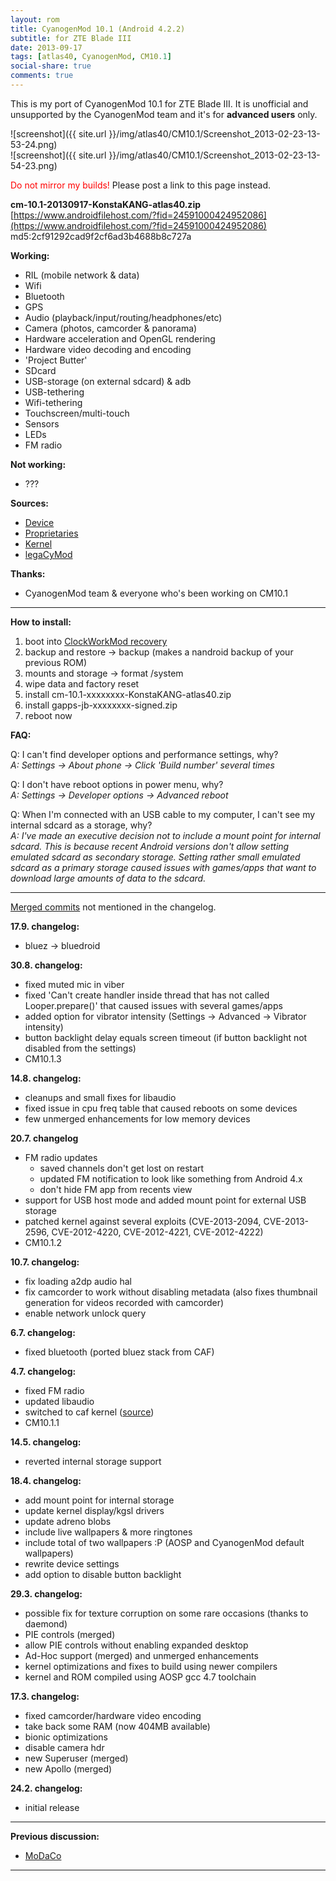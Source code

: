 ```yaml
---
layout: rom
title: CyanogenMod 10.1 (Android 4.2.2)
subtitle: for ZTE Blade III
date: 2013-09-17
tags: [atlas40, CyanogenMod, CM10.1]
social-share: true
comments: true
---
```


This is my port of CyanogenMod 10.1 for ZTE Blade III. It is unofficial and unsupported by the CyanogenMod team and it's for **advanced users** only.

![screenshot]({{ site.url }}/img/atlas40/CM10.1/Screenshot_2013-02-23-13-53-24.png)  
![screenshot]({{ site.url }}/img/atlas40/CM10.1/Screenshot_2013-02-23-13-54-23.png)

<span style="color:#FF0000;">Do not mirror my builds!</span> Please post a link to this page instead.

**cm-10.1-20130917-KonstaKANG-atlas40.zip**  
[https://www.androidfilehost.com/?fid=24591000424952086](https://www.androidfilehost.com/?fid=24591000424952086)  
md5:2cf91292cad9f2cf6ad3b4688b8c727a

**Working:**

- RIL (mobile network & data)
- Wifi
- Bluetooth
- GPS
- Audio (playback/input/routing/headphones/etc)
- Camera (photos, camcorder & panorama)
- Hardware acceleration and OpenGL rendering
- Hardware video decoding and encoding
- 'Project Butter'
- SDcard
- USB-storage (on external sdcard) & adb
- USB-tethering
- Wifi-tethering
- Touchscreen/multi-touch
- Sensors
- LEDs
- FM radio

**Not working:**

- ???

**Sources:**

- [Device](https://github.com/KonstaT/android_device_zte_atlas40/tree/cm-10.1)
- [Proprietaries](https://github.com/KonstaT/proprietary_vendor_zte/tree/cm-10.1)
- [Kernel](https://github.com/KonstaT/android_kernel_zte_msm7x27a/tree/cm-10.1)
- [legaCyMod](https://github.com/legaCyMod)

**Thanks:**

- CyanogenMod team & everyone who's been working on CM10.1

----

**How to install:**

1. boot into [ClockWorkMod recovery](/devices/atlas40/CWM)
2. backup and restore -> backup (makes a nandroid backup of your previous ROM)
3. mounts and storage -> format /system
4. wipe data and factory reset
5. install cm-10.1-xxxxxxxx-KonstaKANG-atlas40.zip
6. install gapps-jb-xxxxxxxx-signed.zip
7. reboot now

**FAQ:**

Q: I can't find developer options and performance settings, why?  
*A: Settings -> About phone -> Click 'Build number' several times*

Q: I don't have reboot options in power menu, why?  
*A: Settings -> Developer options -> Advanced reboot*

Q: When I'm connected with an USB cable to my computer, I can't see my internal sdcard as a storage, why?  
*A: I've made an executive decision not to include a mount point for internal sdcard. This is because recent Android versions don't allow setting emulated sdcard as secondary storage. Setting rather small emulated sdcard as a primary storage caused issues with games/apps that want to download large amounts of data to the sdcard.*

----

[Merged commits](https://review.lineageos.org/#/q/status:merged++branch:cm-10.1+-project:%255E.*device.*+-project:%255E.*kernel.*,n,z) not mentioned in the changelog.

**17.9. changelog:**

- bluez -> bluedroid

**30.8. changelog:**

- fixed muted mic in viber
- fixed 'Can't create handler inside thread that has not called Looper.prepare()' that caused issues with several games/apps
- added option for vibrator intensity (Settings -> Advanced -> Vibrator intensity)
- button backlight delay equals screen timeout (if button backlight not disabled from the settings)
- CM10.1.3

**14.8. changelog:**

- cleanups and small fixes for libaudio
- fixed issue in cpu freq table that caused reboots on some devices
- few unmerged enhancements for low memory devices

**20.7. changelog**

- FM radio updates
  - saved channels don't get lost on restart
  - updated FM notification to look like something from Android 4.x
  - don't hide FM app from recents view
- support for USB host mode and added mount point for external USB storage
- patched kernel against several exploits (CVE-2013-2094, CVE-2013-2596, CVE-2012-4220, CVE-2012-4221, CVE-2012-4222)
- CM10.1.2

**10.7. changelog:**

- fix loading a2dp audio hal
- fix camcorder to work without disabling metadata (also fixes thumbnail generation for videos recorded with camcorder)
- enable network unlock query

**6.7. changelog:**

- fixed bluetooth (ported bluez stack from CAF)

**4.7. changelog:**

- fixed FM radio
- updated libaudio
- switched to caf kernel ([source](https://github.com/KonstaT/android_kernel_zte_msm7x27a/tree/rb1))
- CM10.1.1

**14.5. changelog:**

- reverted internal storage support

**18.4. changelog:**

- add mount point for internal storage
- update kernel display/kgsl drivers
- update adreno blobs
- include live wallpapers & more ringtones
- include total of two wallpapers :P (AOSP and CyanogenMod default wallpapers)
- rewrite device settings
- add option to disable button backlight

**29.3. changelog:**

- possible fix for texture corruption on some rare occasions (thanks to daemond)
- PIE controls (merged)
- allow PIE controls without enabling expanded desktop
- Ad-Hoc support (merged) and unmerged enhancements
- kernel optimizations and fixes to build using newer compilers
- kernel and ROM compiled using AOSP gcc 4.7 toolchain

**17.3. changelog:**

- fixed camcorder/hardware video encoding
- take back some RAM (now 404MB available)
- bionic optimizations
- disable camera hdr
- new Superuser (merged)
- new Apollo (merged)

**24.2. changelog:**

- initial release

----

**Previous discussion:**

- [MoDaCo](http://www.modaco.com/topic/360987-cyanogenmod-101/)

----
